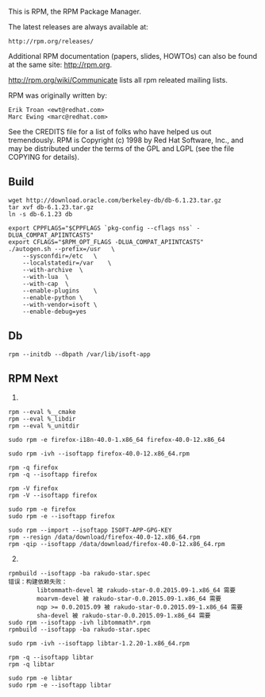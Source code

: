 This is RPM, the RPM Package Manager.

The latest releases are always available at:

	http://rpm.org/releases/

Additional RPM documentation (papers, slides, HOWTOs) can also be
found at the same site: http://rpm.org.

http://rpm.org/wiki/Communicate lists all rpm releated mailing lists.

RPM was originally written by:

    Erik Troan <ewt@redhat.com>
    Marc Ewing <marc@redhat.com>

See the CREDITS file for a list of folks who have helped us out
tremendously.  RPM is Copyright (c) 1998 by Red Hat Software, Inc.,
and may be distributed under the terms of the GPL and LGPL (see  the
file COPYING for details).

## Build

```
wget http://download.oracle.com/berkeley-db/db-6.1.23.tar.gz
tar xvf db-6.1.23.tar.gz
ln -s db-6.1.23 db
```

```
export CPPFLAGS="$CPPFLAGS `pkg-config --cflags nss` -DLUA_COMPAT_APIINTCASTS"
export CFLAGS="$RPM_OPT_FLAGS -DLUA_COMPAT_APIINTCASTS"
./autogen.sh --prefix=/usr   \
    --sysconfdir=/etc   \
    --localstatedir=/var    \
    --with-archive  \
    --with-lua  \
    --with-cap  \
    --enable-plugins    \
    --enable-python \
    --with-vendor=isoft \
    --enable-debug=yes
```

## Db

```
rpm --initdb --dbpath /var/lib/isoft-app
```

## RPM Next

1.

```
rpm --eval %__cmake
rpm --eval %_libdir
rpm --eval %_unitdir
```

```
sudo rpm -e firefox-i18n-40.0-1.x86_64 firefox-40.0-12.x86_64
```

```
sudo rpm -ivh --isoftapp firefox-40.0-12.x86_64.rpm
```

```
rpm -q firefox
rpm -q --isoftapp firefox
```

```
rpm -V firefox
rpm -V --isoftapp firefox
```

```
sudo rpm -e firefox
sudo rpm -e --isoftapp firefox
```

```
sudo rpm --import --isoftapp ISOFT-APP-GPG-KEY
rpm --resign /data/download/firefox-40.0-12.x86_64.rpm 
rpm -qip --isoftapp /data/download/firefox-40.0-12.x86_64.rpm
```

2.

```
rpmbuild --isoftapp -ba rakudo-star.spec 
错误：构建依赖失败：
        libtommath-devel 被 rakudo-star-0.0.2015.09-1.x86_64 需要
        moarvm-devel 被 rakudo-star-0.0.2015.09-1.x86_64 需要
        nqp >= 0.0.2015.09 被 rakudo-star-0.0.2015.09-1.x86_64 需要
        sha-devel 被 rakudo-star-0.0.2015.09-1.x86_64 需要
sudo rpm --isoftapp -ivh libtommath*.rpm
rpmbuild --isoftapp -ba rakudo-star.spec
```

```
sudo rpm -ivh --isoftapp libtar-1.2.20-1.x86_64.rpm
```

```
rpm -q --isoftapp libtar
rpm -q libtar
```

```
sudo rpm -e libtar
sudo rpm -e --isoftapp libtar
```
